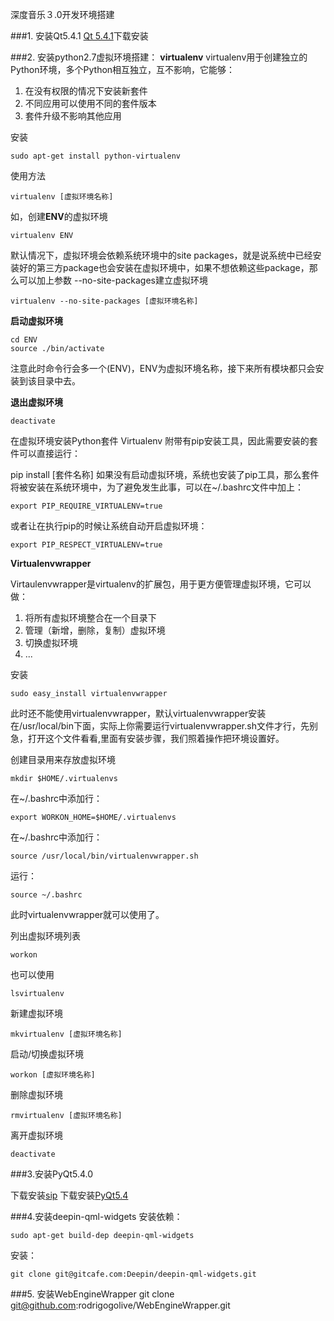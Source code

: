 
深度音乐３.0开发环境搭建

###1. 安装Qt5.4.1
[Qt 5.4.1](http://download.qt-project.org/official_releases/qt/5.4/5.4.1/qt-opensource-linux-x64-5.4.1.run)下载安装

###2. 安装python2.7虚拟环境搭建：
**virtualenv**
virtualenv用于创建独立的Python环境，多个Python相互独立，互不影响，它能够：
1. 在没有权限的情况下安装新套件
2. 不同应用可以使用不同的套件版本
3. 套件升级不影响其他应用

安装
	
	sudo apt-get install python-virtualenv
使用方法
		
	virtualenv [虚拟环境名称] 

如，创建**ENV**的虚拟环境

	virtualenv ENV
默认情况下，虚拟环境会依赖系统环境中的site packages，就是说系统中已经安装好的第三方package也会安装在虚拟环境中，如果不想依赖这些package，那么可以加上参数 --no-site-packages建立虚拟环境

	virtualenv --no-site-packages [虚拟环境名称]
**启动虚拟环境**

	cd ENV
	source ./bin/activate

注意此时命令行会多一个(ENV)，ENV为虚拟环境名称，接下来所有模块都只会安装到该目录中去。

**退出虚拟环境**
	
	deactivate
在虚拟环境安装Python套件
Virtualenv 附带有pip安装工具，因此需要安装的套件可以直接运行：

pip install [套件名称]
如果没有启动虚拟环境，系统也安装了pip工具，那么套件将被安装在系统环境中，为了避免发生此事，可以在~/.bashrc文件中加上：

	export PIP_REQUIRE_VIRTUALENV=true
或者让在执行pip的时候让系统自动开启虚拟环境：

	export PIP_RESPECT_VIRTUALENV=true

**Virtualenvwrapper**

Virtaulenvwrapper是virtualenv的扩展包，用于更方便管理虚拟环境，它可以做：
1. 将所有虚拟环境整合在一个目录下
2. 管理（新增，删除，复制）虚拟环境
3. 切换虚拟环境
4. ...

安装
	
	sudo easy_install virtualenvwrapper
  
此时还不能使用virtualenvwrapper，默认virtualenvwrapper安装在/usr/local/bin下面，实际上你需要运行virtualenvwrapper.sh文件才行，先别急，打开这个文件看看,里面有安装步骤，我们照着操作把环境设置好。

创建目录用来存放虚拟环境

	mkdir $HOME/.virtualenvs
	
在~/.bashrc中添加行：
	
	export WORKON_HOME=$HOME/.virtualenvs

在~/.bashrc中添加行：
		
	source /usr/local/bin/virtualenvwrapper.sh

运行： 
		
	source ~/.bashrc

此时virtualenvwrapper就可以使用了。

列出虚拟环境列表

	workon
也可以使用

	lsvirtualenv
新建虚拟环境

	mkvirtualenv [虚拟环境名称]
启动/切换虚拟环境

	workon [虚拟环境名称]
删除虚拟环境

	rmvirtualenv [虚拟环境名称]
离开虚拟环境

	deactivate


###3.安装PyQt5.4.0

下载安装[sip](http://www.riverbankcomputing.com/software/sip/download)
下载安装[PyQt5.4](http://www.riverbankcomputing.com/software/pyqt/download5)
	

###4.安装deepin-qml-widgets
安装依赖：

	sudo apt-get build-dep deepin-qml-widgets

安装：
	
	git clone git@gitcafe.com:Deepin/deepin-qml-widgets.git


###5. 安装WebEngineWrapper
	git clone git@github.com:rodrigogolive/WebEngineWrapper.git
